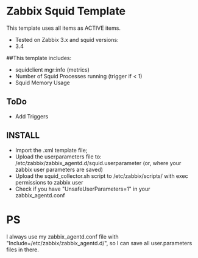 # Zabbix Squid Template

This template uses all items as ACTIVE items. <br>
* Tested on Zabbix 3.x and squid versions:
 * 3.4

##This template includes:
* squidclient mgr:info (metrics)
* Number of Squid Processes running (trigger if < 1)
* Squid Memory Usage

## ToDo
* Add Triggers

## INSTALL
* Import the .xml template file;
* Upload the userparameters file to: /etc/zabbix/zabbix_agentd.d/squid.userparameter (or, where your zabbix user parameters are saved)
* Upload the squid_collector.sh script to /etc/zabbix/scripts/ with exec permissions to zabbix user
* Check if you have "UnsafeUserParameters=1" in your zabbix_agentd.conf

# PS
I always use my zabbix_agentd.conf file with "Include=/etc/zabbix/zabbix_agentd.d/", so I can save all user.parameters files in there.
